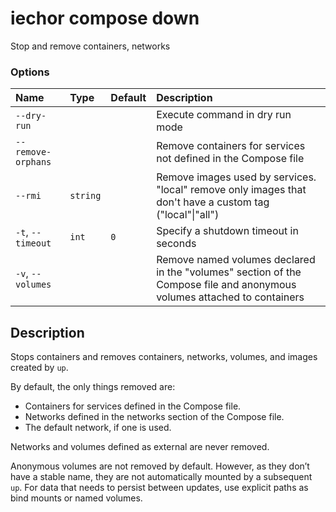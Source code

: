 # iechor compose down

<!---MARKER_GEN_START-->
Stop and remove containers, networks

### Options

| Name               | Type     | Default | Description                                                                                                             |
|:-------------------|:---------|:--------|:------------------------------------------------------------------------------------------------------------------------|
| `--dry-run`        |          |         | Execute command in dry run mode                                                                                         |
| `--remove-orphans` |          |         | Remove containers for services not defined in the Compose file                                                          |
| `--rmi`            | `string` |         | Remove images used by services. "local" remove only images that don't have a custom tag ("local"\|"all")                |
| `-t`, `--timeout`  | `int`    | `0`     | Specify a shutdown timeout in seconds                                                                                   |
| `-v`, `--volumes`  |          |         | Remove named volumes declared in the "volumes" section of the Compose file and anonymous volumes attached to containers |


<!---MARKER_GEN_END-->

## Description

Stops containers and removes containers, networks, volumes, and images created by `up`.

By default, the only things removed are:

- Containers for services defined in the Compose file.
- Networks defined in the networks section of the Compose file.
- The default network, if one is used.

Networks and volumes defined as external are never removed.

Anonymous volumes are not removed by default. However, as they don’t have a stable name, they are not automatically
mounted by a subsequent `up`. For data that needs to persist between updates, use explicit paths as bind mounts or
named volumes.
